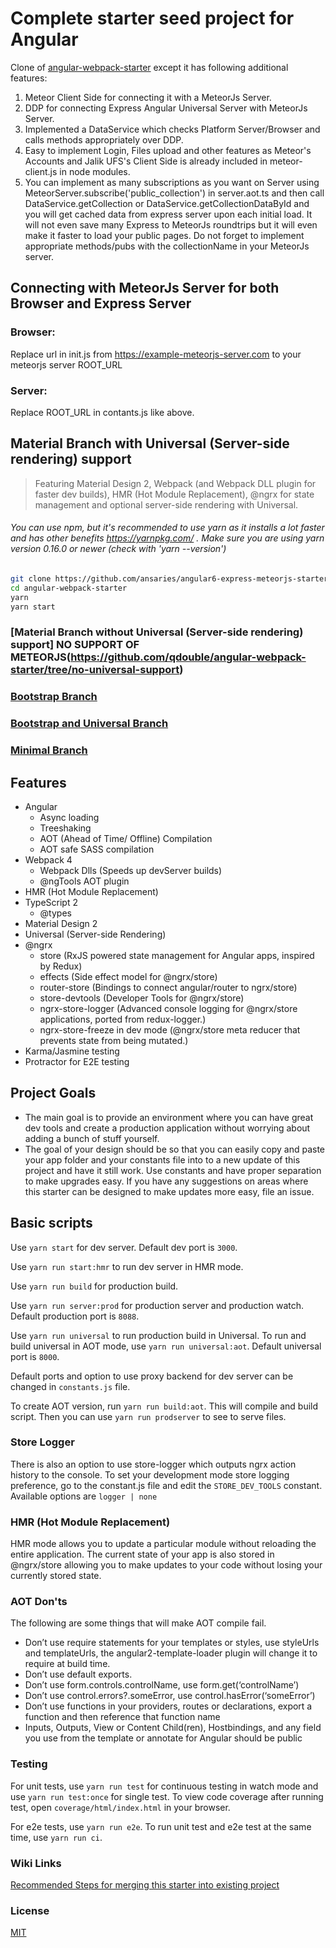 # Complete starter seed project for Angular
Clone of [angular-webpack-starter](https://github.com/qdouble/angular-webpack-starter) except it has following additional features:
1. Meteor Client Side for connecting it with a MeteorJs Server.
2. DDP for connecting Express Angular Universal Server with MeteorJs Server.
3. Implemented a DataService which checks Platform Server/Browser and calls methods appropriately over DDP.
4. Easy to implement Login, Files upload and other features as Meteor's Accounts and Jalik UFS's Client Side is already included in meteor-client.js in node modules.
5. You can implement as many subscriptions as you want on Server using MeteorServer.subscribe('public_collection') in server.aot.ts and then call DataService.getCollection or DataService.getCollectionDataById and you will get cached data from express server upon each initial load. It will not even save many Express to MeteorJs roundtrips but it will even make it faster to load your public pages. Do not forget to implement appropriate methods/pubs with the collectionName in your MeteorJs server. 

## Connecting with MeteorJs Server for both Browser and Express Server
### Browser:
Replace url in init.js from https://example-meteorjs-server.com to your meteorjs server ROOT_URL
### Server:
Replace ROOT_URL in contants.js like above.


## Material Branch with Universal (Server-side rendering) support

> Featuring Material Design 2, Webpack (and Webpack DLL plugin for faster dev builds), HMR (Hot Module Replacement), @ngrx for state management and optional server-side rendering with Universal.

###### You can use npm, but it's recommended to use yarn as it installs a lot faster and has other benefits https://yarnpkg.com/ . Make sure you are using yarn version 0.16.0 or newer (check with 'yarn --version')

```bash
git clone https://github.com/ansaries/angular6-express-meteorjs-starter-webpack.git
cd angular-webpack-starter
yarn
yarn start
```

### [Material Branch without Universal (Server-side rendering) support] NO SUPPORT OF METEORJS(https://github.com/qdouble/angular-webpack-starter/tree/no-universal-support)

### [Bootstrap Branch](https://github.com/qdouble/angular-webpack-starter/tree/bootstrap)

### [Bootstrap and Universal Branch](https://github.com/qdouble/angular-webpack-starter/tree/bootstrap-and-universal)

### [Minimal Branch](https://github.com/qdouble/angular-webpack-starter/tree/minimal)

## Features

* Angular
  * Async loading
  * Treeshaking
  * AOT (Ahead of Time/ Offline) Compilation
  * AOT safe SASS compilation
* Webpack 4
  * Webpack Dlls (Speeds up devServer builds)
  * @ngTools AOT plugin
* HMR (Hot Module Replacement)
* TypeScript 2
  * @types
* Material Design 2
* Universal (Server-side Rendering)
* @ngrx
  * store (RxJS powered state management for Angular apps, inspired by Redux)
  * effects (Side effect model for @ngrx/store)
  * router-store (Bindings to connect angular/router to ngrx/store)
  * store-devtools (Developer Tools for @ngrx/store)
  * ngrx-store-logger (Advanced console logging for @ngrx/store applications, ported from redux-logger.)
  * ngrx-store-freeze in dev mode (@ngrx/store meta reducer that prevents state from being mutated.)
* Karma/Jasmine testing
* Protractor for E2E testing

## Project Goals

* The main goal is to provide an environment where you can have great dev tools and create a production application without worrying about adding a bunch of stuff yourself.
* The goal of your design should be so that you can easily copy and paste your app folder and your constants file into to a new update of this project and have it still work. Use constants and have proper separation to make upgrades easy. If you have any suggestions on areas where this starter can be designed to make updates more easy, file an issue.

## Basic scripts

Use `yarn start` for dev server. Default dev port is `3000`.

Use `yarn run start:hmr` to run dev server in HMR mode.

Use `yarn run build` for production build.

Use `yarn run server:prod` for production server and production watch. Default production port is `8088`.

Use `yarn run universal` to run production build in Universal. To run and build universal in AOT mode, use
`yarn run universal:aot`. Default universal port is `8000`.

Default ports and option to use proxy backend for dev server can be changed in `constants.js` file.

To create AOT version, run `yarn run build:aot`. This will compile and build script.
Then you can use `yarn run prodserver` to see to serve files.

### Store Logger

There is also an option to use store-logger which outputs ngrx action history to the console.
To set your development mode store logging preference, go to the constant.js file and edit the `STORE_DEV_TOOLS` constant.
Available options are `logger | none`

### HMR (Hot Module Replacement)

HMR mode allows you to update a particular module without reloading the entire application.
The current state of your app is also stored in @ngrx/store allowing you to make updates to your
code without losing your currently stored state.

### AOT  Don'ts

The following are some things that will make AOT compile fail.

- Don’t use require statements for your templates or styles, use styleUrls and templateUrls, the angular2-template-loader plugin will change it to require at build time.
- Don’t use default exports.
- Don’t use form.controls.controlName, use form.get(‘controlName’)
- Don’t use control.errors?.someError, use control.hasError(‘someError’)
- Don’t use functions in your providers, routes or declarations, export a function and then reference that function name
- Inputs, Outputs, View or Content Child(ren), Hostbindings, and any field you use from the template or annotate for Angular should be public

### Testing

For unit tests, use `yarn run test` for continuous testing in watch mode and use
`yarn run test:once` for single test. To view code coverage after running test, open `coverage/html/index.html` in your browser.

For e2e tests, use `yarn run e2e`. To run unit test and e2e test at the same time, use `yarn run ci`.

### Wiki Links

[Recommended Steps for merging this starter into existing project](https://github.com/qdouble/angular-webpack-starter/wiki/Recommended-Steps-for-Merging-Starter-into-Existing-Project)

### License

[MIT](https://github.com/qdouble/angular-webpack-starter/blob/master/LICENSE)

